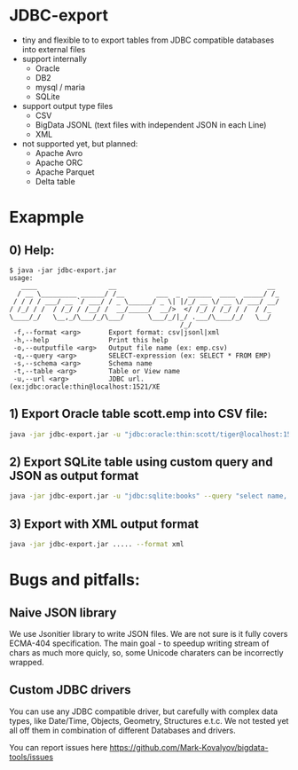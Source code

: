 # JDBC-export

- tiny and flexible to to export tables from JDBC compatible databases into external files
- support internally
  - Oracle
  - DB2
  - mysql / maria
  - SQLite
- support output type files
  - CSV
  - BigData JSONL (text files with independent JSON in each Line)
  - XML
- not supported yet, but planned:
  - Apache Avro
  - Apache ORC
  - Apache Parquet
  - Delta table


# Exapmple

## 0) Help:
```
$ java -jar jdbc-export.jar
usage:
   ____                  __                                      __
  / __ \_________ ______/ /__        ___  _  ______  ____  _____/ /_
 / / / / ___/ __ `/ ___/ / _ \______/ _ \| |/_/ __ \/ __ \/ ___/ __/
/ /_/ / /  / /_/ / /__/ /  __/_____/  __/>  </ /_/ / /_/ / /  / /_
\____/_/   \__,_/\___/_/\___/      \___/_/|_/ .___/\____/_/   \__/
                                           /_/
 -f,--format <arg>       Export format: csv|jsonl|xml
 -h,--help               Print this help
 -o,--outputfile <arg>   Output file name (ex: emp.csv)
 -q,--query <arg>        SELECT-expression (ex: SELECT * FROM EMP)
 -s,--schema <arg>       Schema name
 -t,--table <arg>        Table or View name
 -u,--url <arg>          JDBC url. (ex:jdbc:oracle:thin@localhost:1521/XE
```

## 1) Export Oracle table scott.emp into CSV file:

```bash
java -jar jdbc-export.jar -u "jdbc:oracle:thin:scott/tiger@localhost:1521/ORCL" --schema scott --table emp --outputfile emp.csv --format csv
```

## 2) Export SQLite table using custom query and JSON as output format

```bash
java -jar jdbc-export.jar -u "jdbc:sqlite:books" --query "select name, sha1, size from books" --outputfile books.jsonl --format jsonl
```

## 3) Export with XML output format
```bash
java -jar jdbc-export.jar ..... --format xml
```

# Bugs and pitfalls:

## Naive JSON library

We use Jsonitier library to write JSON files. We are not sure is it fully covers ECMA-404 specification.
The main goal - to speedup writing stream of chars as much more quicly, so, some Unicode charaters can
be incorrectly wrapped.

## Custom JDBC drivers

You can use any JDBC compatible driver, but carefully with complex data types, 
like Date/Time, Objects, Geometry, Structures e.t.c. We not tested yet all off them
in combination of different Databases and drivers.

You can report issues here https://github.com/Mark-Kovalyov/bigdata-tools/issues